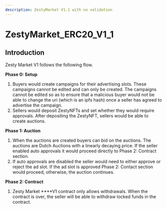 ```yaml
---
description: ZestyMarket V1.1 with no validation
---
```


# ZestyMarket\_ERC20\_V1\_1

## Introduction 

Zesty Market V1 follows the following flow. 

**Phase 0: Setup**

1.  Buyers would create campaigns for their advertising slots. These campaigns cannot be edited and can only be created. The campaigns cannot be edited so as to ensure that a malicious buyer would not be able to change the uri \(which is an ipfs hash\) once a seller has agreed to advertise the campaign. 
2. Sellers would deposit ZestyNFTs and set whether they would require approvals. After depositing the ZestyNFT, sellers would be able to create auctions. 

**Phase 1: Auction**

1. When the auctions are created buyers can bid on the auctions. The auctions are Dutch Auctions with a linearly decaying price. If the seller enabled auto approvals it would proceed directly to Phase 2: Contract section.
2. If auto approvals are disabled the seller would need to either approve or reject the ad slot. If the ad slot is approved Phase 2: Contact section would proceed, otherwise, the auction continues.

**Phase 2: Contract**

1. Zesty Market ****V1 contract only allows withdrawals. When the contract is over, the seller will be able to withdraw locked funds in the contract.




